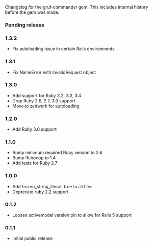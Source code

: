 Changelog for the gruf-commander gem. This includes internal history before the gem was made.

### Pending release

### 1.3.2

- Fix autoloading issue in certain Rails environments

### 1.3.1

- Fix NameError with InvalidRequest object

### 1.3.0

- Add support for Ruby 3.2, 3.3, 3.4
- Drop Ruby 2.6, 2.7, 3.0 support
- Move to zeitwerk for autoloading

### 1.2.0

- Add Ruby 3.0 support

### 1.1.0

- Bump minimum required Ruby version to 2.6
- Bump Rubocop to 1.4
- Add tests for Ruby 2.7

### 1.0.0

- Add frozen_string_literal: true to all files
- Deprecate ruby 2.2 support

### 0.1.2

- Loosen activemodel version pin to allow for Rails 5 support

### 0.1.1

- Initial public release
